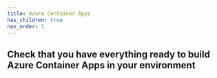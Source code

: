```yaml
---
title: Azure Container Apps
has_children: true
nav_order: 1
---
```



## Check that you have everything ready to build Azure Container Apps in your environment
